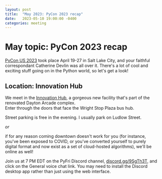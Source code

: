 ```yaml
---
layout: post
title:  "May 2023: PyCon 2023 recap" 
date:   2023-05-10 19:00:00 -0400
categories: meeting
---
```


# May topic: PyCon 2023 recap

[PyCon US 2023](https://us.pycon.org/2023/) 
took place April 19-27 in Salt Lake City, 
and your faithful correspondant Catherine Devlin 
was all over it.  There's a lot of cool and 
exciting stuff going on in the Python world,
so let's get a look!


## Location: Innovation Hub 

We meet in the [Innovation Hub](https://www.thehubdayton.com/), 
a gorgeous new facility that's part of the renovated Dayton Arcade complex.  
Enter through the doors that face the Wright Stop Plaza bus hub.

Street parking is free in the evening.  I usually park on Ludlow Street.

*or* 

if for any reason coming downtown doesn't work for you (for instance, 
you've been exposed to COVID, or you've converted yourself to purely 
digital format and now exist as 
a set of cloud-hosted algorithms), we'll be online as well!  

Join us at 7 PM EDT on the PyFri Discord channel, [discord.gg/9SgTh3T](https://discord.gg/9SgTh3T), and click on the 
General voice chat link.  You may need to install the Discord desktop app rather than just using 
the web interface.

